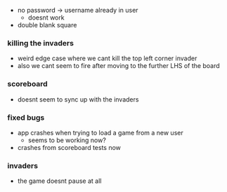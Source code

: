 
- no password -> username already in user
    - doesnt work
- double blank square

### killing the invaders
- weird edge case where we cant kill the top left corner invader
- also we cant seem to fire after moving to the further LHS of the board

### scoreboard
- doesnt seem to sync up with the invaders

### fixed bugs
- app crashes when trying to load a game from a new user
    - seems to be working now?
- crashes from scoreboard tests now

### invaders
- the game doesnt pause at all